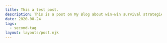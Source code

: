```yaml
---
title: This a test post.
description: This is a post on My Blog about win-win survival strategies.
date: 2020-08-24
tags:
  - second-tag
layout: layouts/post.njk
---
```

